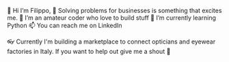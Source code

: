 👋 Hi I’m Filippo, 
🚀 Solving problems for businesses is something that excites me. 
👀 I’m an amateur coder who love to build stuff
🌱 I’m currently learning Python
📫 You can reach me on LinkedIn 

👓 Currently I'm building a marketplace to connect opticians and eyewear factories in Italy. If you want to help out give me a shout 📣
<!---
HelloFilippo/HelloFilippo is a ✨ special ✨ repository because its `README.md` (this file) appears on your GitHub profile.
You can click the Preview link to take a look at your changes.
--->

